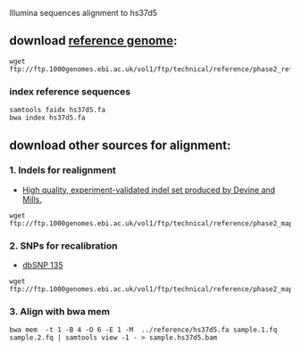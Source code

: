 Illumina sequences alignment to hs37d5

## download [reference genome](ftp://ftp.1000genomes.ebi.ac.uk/vol1/ftp/technical/reference/phase2_reference_assembly_sequence/):

```
wget ftp://ftp.1000genomes.ebi.ac.uk/vol1/ftp/technical/reference/phase2_reference_assembly_sequence/*
```
### index reference sequences
```
samtools faidx hs37d5.fa
bwa index hs37d5.fa
```

## download other sources for alignment:
### 1. Indels for realignment
 - [High quality, experiment-validated indel set produced by Devine and Mills.](ftp://ftp.1000genomes.ebi.ac.uk/vol1/ftp/technical/reference/phase2_mapping_resources/ALL.wgs.indels_mills_devine_hg19_leftAligned_collapsed_double_hit.indels.sites.vcf.gz)
```
wget ftp://ftp.1000genomes.ebi.ac.uk/vol1/ftp/technical/reference/phase2_mapping_resources/ALL.wgs.indels_mills_devine_hg19_leftAligned_collapsed_double_hit.indels.sites.vcf.gz
```

### 2. SNPs for recalibration
 - [dbSNP 135](ftp://ftp.1000genomes.ebi.ac.uk/vol1/ftp/technical/reference/phase2_mapping_resources/ALL.wgs.dbsnp.build135.snps.sites.vcf.gz)
```
wget ftp://ftp.1000genomes.ebi.ac.uk/vol1/ftp/technical/reference/phase2_mapping_resources/ALL.wgs.dbsnp.build135.snps.sites.vcf.gz
```


### 3. Align with bwa mem
```
bwa mem  -t 1 -B 4 -O 6 -E 1 -M  ../reference/hs37d5.fa sample.1.fq sample.2.fq | samtools view -1 - > sample.hs37d5.bam
```

